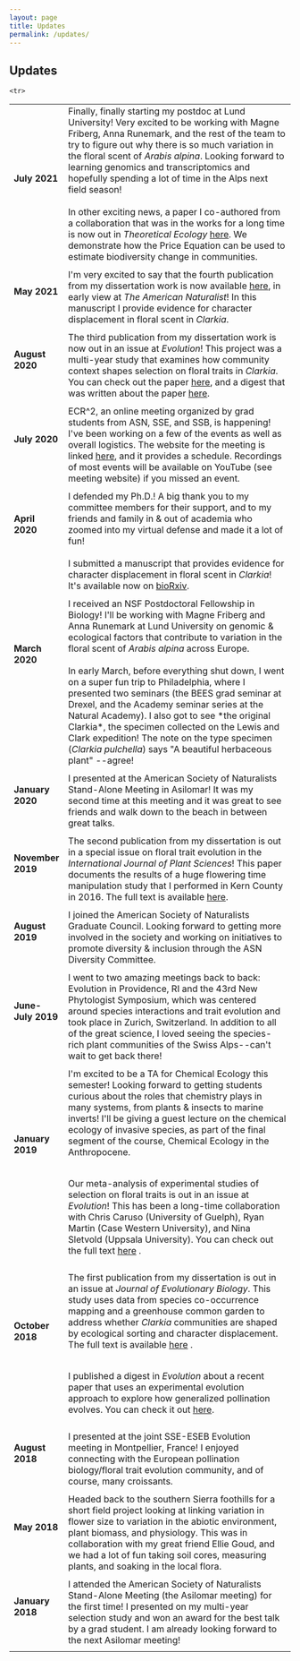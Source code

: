 ```yaml
---
layout: page
title: Updates
permalink: /updates/
---
```




## Updates

<table>
     <tr>
     <td width="10%" style="padding-bottom:10px; text-align:top">
<strong>July 2021 </strong> <br> <br> </td>

<td  width="90%" style="padding-bottom:10px;">
Finally, finally starting my postdoc at Lund University! Very excited to be working with Magne Friberg, Anna Runemark, and the rest of the team to try to figure out why there is so much variation in the floral scent of <i>Arabis alpina</i>. Looking forward to learning genomics and transcriptomics and hopefully spending a lot of time in the Alps next field season! <br>
  <br>
  In other exciting news, a paper I co-authored from a collaboration that was in the works for a long time is now out in <i>Theoretical Ecology</i> <a href="https://doi.org/10.1007/s12080-020-00478-3">here</a>. We demonstrate how the Price Equation can be used to estimate biodiversity change in communities. 

</td>
</tr>

  
   <tr>
     <td width="10%" style="padding-bottom:10px; text-align:top">
<strong>May 2021 </strong> <br> <br> </td>

<td  width="90%" style="padding-bottom:10px;">
I'm very excited to say that the fourth publication from my dissertation work is now available <a href="https://doi.org/10.1086/715501">here</a>, in early view at <i>The American Naturalist</i>! In this manuscript I provide evidence for character displacement in floral scent in <i>Clarkia</i>. 

</td>
</tr>

    <tr> 
<td width="10%" style="padding-bottom:10px; text-align:top">
<strong>August 2020 </strong> <br> <br> </td>

<td  width="90%" style="padding-bottom:10px;">
The third publication from my dissertation work is now out in an issue at <i>Evolution</i>! This project was a multi-year study that examines how community context shapes selection on floral traits in <i>Clarkia</i>. You can check out the paper <a href="https://doi.org/10.1111/evo.13960">here</a>, and a digest that was written about the paper <a href="https://doi.org/10.1111/evo.14055">here</a>.

</td>
</tr>


  <tr>
<td width="10%" style="padding-bottom:10px; text-align:top">
<strong>July 2020 </strong> <br> <br> </td>

<td  width="90%" style="padding-bottom:10px;">
ECR^2, an online meeting organized by grad students from ASN, SSE, and SSB, is happening! I've been working on a few of the events as well as overall logistics. The website for the meeting is linked <a href="https://www.evolutionmeetings.org">here</a>, and it provides a schedule. Recordings of most events will be available on YouTube (see meeting website) if you missed an event. 

</td>
</tr>

<tr>
<td width="10%" style="padding-bottom:10px; text-align:top">
<strong>April 2020 </strong> <br> <br> <br> <br> </td>

<td  width="90%" style="padding-bottom:10px;">
I defended my Ph.D.! A big thank you to my committee members for their support, and to my friends and family in & out of academia who zoomed into my virtual defense and made it a lot of fun! <br> <br>
  I submitted a manuscript that provides evidence for character displacement in floral scent in <i>Clarkia</i>! It's available now on <a href="https://doi.org/10.1101/2020.04.02.022004">bioRxiv</a>. <br>

</td>
</tr>

<tr>
<td width="10%" style="padding-bottom:10px;">
<strong>March 2020 <br> <br> <br> <br> <br> <br> </strong></td>

<td  width="90%" style="padding-bottom:10px;">
I received an NSF Postdoctoral Fellowship in Biology! I'll be working with Magne Friberg and Anna Runemark at Lund University on genomic & ecological factors that contribute to variation in the floral scent of <i>Arabis alpina</i> across Europe. <br>
  <br>
  In early March, before everything shut down, I went on a super fun trip to Philadelphia, where I presented two seminars (the BEES grad seminar at Drexel, and the Academy seminar series at the Natural Academy). I also got to see *the original Clarkia*, the specimen collected on the Lewis and Clark expedition! The note on the type specimen (<i>Clarkia pulchella</i>) says "A beautiful herbaceous plant" --agree!
</td>

</tr>

<tr>
<td width="10%" style="padding-bottom:10px;">
<strong>January 2020 <br> <br> </strong></td>

<td  width="90%" style="padding-bottom:10px;">
I presented at the American Society of Naturalists Stand-Alone Meeting in Asilomar! It was my second time at this meeting and it was great to see friends and walk down to the beach in between great talks. 
 </td>
</tr>
<tr>
<td width="10%" style="padding-bottom:10px;">
<strong>November 2019 <br> <br> </strong></td>

<td  width="90%" style="padding-bottom:10px;">
The second publication from my dissertation is out in a special issue on floral trait evolution in the <i>International Journal of Plant Sciences</i>! This paper documents the results of a huge flowering time manipulation study that I performed in Kern County in 2016. The full text is available <a href="https://doi.org/10.1086/705607">here</a>.
</td></tr>



<tr>
<td width="10%" style="padding-bottom:10px;">
<strong>August 2019 <br> <br> </strong></td>

<td  width="90%" style="padding-bottom:10px;">
I joined the American Society of Naturalists Graduate Council. Looking forward to getting more involved in the society and working on initiatives to promote diversity & inclusion through the ASN Diversity Committee.
 </td>

</tr>

<tr>
<td width="10%" style="padding-bottom:10px;">
<strong>June-July 2019 <br> <br> </strong></td>

<td  width="90%" style="padding-bottom:10px;">
I went to two amazing meetings back to back: Evolution in Providence, RI and the 43rd New Phytologist Symposium, which was centered around species interactions and trait evolution and took place in Zurich, Switzerland. In addition to all of the great science, I loved seeing the species-rich plant communities of the Swiss Alps--can't wait to get back there! 
 </td>

</tr>

<tr>
<td width="10%" style="padding-bottom:10px;">
<strong>January 2019 <br> <br> <br> <br> <br></strong></td>

<td  width="90%" style="padding-bottom:10px;">
I'm excited to be a TA for Chemical Ecology this semester! Looking forward to getting students curious about the roles that chemistry plays in many systems, from plants & insects to marine inverts! I'll be giving a guest lecture on the chemical ecology of invasive species, as part of the final segment of the course, Chemical Ecology in the Anthropocene. <br> <br>
  
Our meta-analysis of experimental studies of selection on floral traits is out in an issue at <i>Evolution</i>! This has been a long-time collaboration with Chris Caruso (University of Guelph), Ryan Martin (Case Western University), and Nina Sletvold (Uppsala University). You can check out the full text <a href="https://doi.org/10.1111/evo.13639">here</a> . 
 </td>

</tr>

<tr>
<td width="10%" style="padding-bottom:10px;">
<strong>October 2018 <br> <br> <br> <br></strong></td>

<td  width="90%" style="padding-bottom:10px;">
The first publication from my dissertation is out in an issue at <i>Journal of Evolutionary Biology</i>. This study uses data from species co-occurrence mapping and a greenhouse common garden to address whether <i>Clarkia</i> communities are shaped by ecological sorting and character displacement. The full text is available <a href="https://doi.org/10.1111/jeb.13365">here</a> . <br> <br>
  
  I published a digest in <i>Evolution</i> about a recent paper that uses an experimental evolution approach to explore how generalized pollination evolves. You can check it out <a href="https://doi.org/10.1111/evo.13638">here</a>.
  

 </td>

</tr>

<tr>
<td width="10%" style="padding-bottom:10px;">
<strong>August 2018 <br> <br> </strong></td>

<td  width="90%" style="padding-bottom:10px;">
I presented at the joint SSE-ESEB Evolution meeting in Montpellier, France! I enjoyed connecting with the European pollination biology/floral trait evolution community, and of course, many croissants.
 </td>

</tr>



<tr>
<td width="10%" style="padding-bottom:10px;">
<strong>May 2018 <br> <br> </strong></td>

<td  width="90%" style="padding-bottom:10px;">
Headed back to the southern Sierra foothills for a short field project looking at linking variation in flower size to variation in the abiotic environment, plant biomass, and physiology. This was in collaboration with my great friend Ellie Goud, and we had a lot of fun taking soil cores, measuring plants, and soaking in the local flora.
 </td>

</tr>

<tr>
<td width="10%" style="padding-bottom:10px;">
<strong>January 2018 <br> <br> </strong></td>

<td  width="90%" style="padding-bottom:10px;">
I attended the American Society of Naturalists Stand-Alone Meeting (the Asilomar meeting) for the first time! I presented on my multi-year selection study and won an award for the best talk by a grad student. I am already looking forward to the next Asilomar meeting!
 </td>

</tr>
